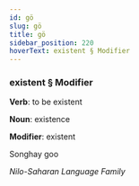```yaml
---
id: gö
slug: gö
title: gö
sidebar_position: 220
hoverText: existent § Modifier
---
```


### existent § Modifier

**Verb**: to be existent

**Noun**: existence

**Modifier**: existent

Songhay goo 

*Nilo-Saharan Language Family*